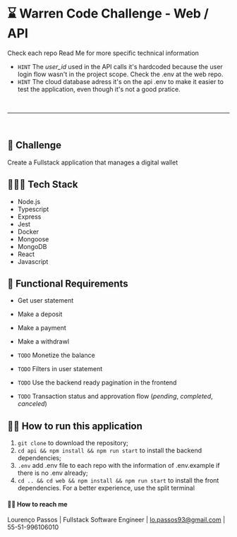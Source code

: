 # ⌛️ Warren Code Challenge - Web / API

Check each repo Read Me for more specific technical information

- `HINT` The _user_id_ used in the API calls it's hardcoded because the user login flow wasn't in the project scope. Check the .env at the web repo.
- `HINT` The cloud database adress it's on the api .env to make it easier to test the application, even though it's not a good pratice.

<br>

----

<br>

## 🚀 Challenge
Create a Fullstack application that manages a digital wallet 

## 👨🏽‍💻 Tech Stack
- Node.js
- Typescript
- Express
- Jest
- Docker
- Mongoose
- MongoDB
- React
- Javascript

## 📝 Functional Requirements
- Get user statement
- Make a deposit
- Make a payment
- Make a withdrawl

- `TODO` Monetize the balance
- `TODO` Filters in user statement
- `TODO` Use the backend ready pagination in the frontend
- `TODO` Transaction status and approvation flow (_pending_, _completed_, _canceled_)

## 🏃‍♂️ How to run this application

1. `git clone` to download the repository;
2. `cd api && npm install && npm run start` to install the backend dependencies;
3. ` .env ` add .env file to each repo with the information of .env.example if there is no .env already;
4. `cd .. && cd web && npm install && npm run start` to install the front dependencies. For a better experience, use the split terminal


#### 👋🏽 How to reach me

Lourenço Passos | Fullstack Software Engineer | lo.passos93@gmail.com | 55-51-996106010





